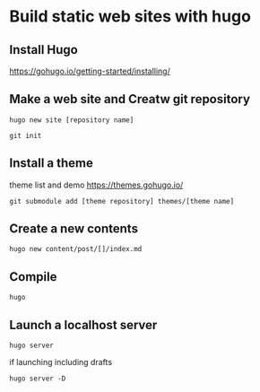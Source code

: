 # Build static web sites with hugo

## Install Hugo
https://gohugo.io/getting-started/installing/

## Make a web site and Creatw git repository
```
hugo new site [repository name]
```
```
git init
```

## Install a theme

theme list and demo
https://themes.gohugo.io/

```
git submodule add [theme repository] themes/[theme name]
```

## Create a new contents
```
hugo new content/post/[]/index.md
```

## Compile
```
hugo
```

## Launch a localhost server 
```
hugo server
```

if launching including drafts
```
hugo server -D
```
